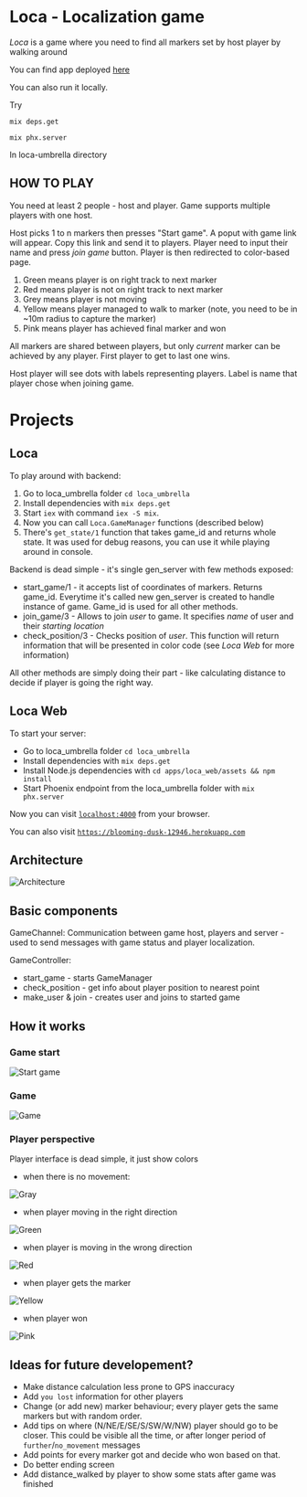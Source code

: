 # Loca - Localization game

*Loca* is a game where you need to find all markers set by host player by walking around

You can find app deployed [here](http://blooming-dusk-12946.herokuapp.com/)

You can also run it locally.

Try

`mix deps.get`

`mix phx.server`

In loca-umbrella directory

## HOW TO PLAY

You need at least 2 people - host and player. Game supports multiple players with one host.

Host picks 1 to n markers then presses "Start game". A poput with game link will appear. Copy this link and send it to players. Player need to input their name and press _join game_ button.
Player is then redirected to color-based page.

1. Green means player is on right track to next marker
2. Red means player is not on right track to next marker
3. Grey means player is not moving
4. Yellow means player managed to walk to marker (note, you need to be in ~10m radius to capture the marker)
5. Pink means player has achieved final marker and won

All markers are shared between players, but only _current_ marker can be achieved by any player. First player to get to last one wins.

Host player will see dots with labels representing players. Label is name that player chose when joining game.

# Projects

## Loca

To play around with backend:
  1. Go to loca_umbrella folder `cd loca_umbrella`
  2. Install dependencies with `mix deps.get`
  3. Start `iex` with command `iex -S mix`.
  4. Now you can call `Loca.GameManager` functions (described below)
  5. There's `get_state/1` function that takes game_id and returns whole state. It was used for debug reasons, you can use it while playing around in console.

Backend is dead simple - it's single gen_server with few methods exposed:
  * start_game/1 - it accepts list of coordinates of markers. Returns game_id. Everytime it's called new gen_server is created to handle instance of game. Game_id is used for all other methods.
  * join_game/3 - Allows to join _user_ to game. It specifies _name_ of user and their _starting location_
  * check_position/3 - Checks position of _user_. This function will return information that will be presented in color code (see _Loca Web_ for more information)

All other methods are simply doing their part - like calculating distance to decide if player is going the right way.

## Loca Web

To start your server:
  * Go to loca_umbrella folder `cd loca_umbrella`
  * Install dependencies with `mix deps.get`
  * Install Node.js dependencies with `cd apps/loca_web/assets && npm install`
  * Start Phoenix endpoint from the loca_umbrella folder with `mix phx.server`

Now you can visit [`localhost:4000`](http://localhost:4000) from your browser.

You can also visit [`https://blooming-dusk-12946.herokuapp.com`](https://blooming-dusk-12946.herokuapp.com)

## Architecture


![Architecture](./loca_umbrella/arch.png "Architecture")


## Basic components

GameChannel:
  Communication between game host, players and server - used to send messages with game status and player localization.

GameController:
  - start_game - starts GameManager
  - check_position - get info about player position to nearest point
  - make_user & join - creates user and joins to started game


## How it works

### Game start
![Start game](./loca_umbrella/start_game.gif "Start game")

### Game
![Game](./loca_umbrella/game.gif "Game")

### Player perspective
  Player interface is dead simple, it just show colors
  - when there is no movement:

  ![Gray](./loca_umbrella/gray.png)

  - when player  moving in the right direction

  ![Green](./loca_umbrella/green.png "Green")

  - when player is moving in the wrong direction

  ![Red](./loca_umbrella/red.png "Red")

  - when player gets the marker

  ![Yellow](./loca_umbrella/yellow.png "Yellow")

  - when player won

  ![Pink](./loca_umbrella/pink.png "Pink")


## Ideas for future developement?

  - Make distance calculation less prone to GPS inaccuracy
  - Add `you lost` information for other players
  - Change (or add new) marker behaviour; every player gets the same markers but with random order.
  - Add tips on where (N/NE/E/SE/S/SW/W/NW) player should go to be closer. This could be visible all the time, or after longer period of `further`/`no_movement` messages
  - Add points for every marker got and decide who won based on that.
  - Do better ending screen
  - Add distance_walked by player to show some stats after game was finished

